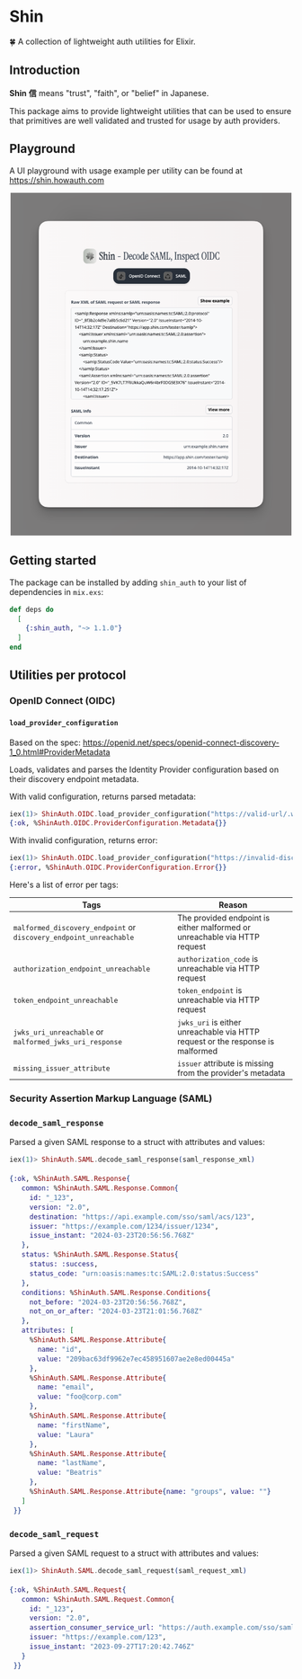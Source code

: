 # Shin

🍀 A collection of lightweight auth utilities for Elixir. 

## Introduction

**Shin** **信** means "trust", "faith", or "belief" in Japanese. 

This package aims to provide lightweight utilities that can be used to ensure that primitives are well validated and trusted for usage by auth providers. 

## Playground 

A UI playground with usage example per utility can be found at https://shin.howauth.com 

<p align="center">
  <a href="shin.howauth.com/">
    <img width="500" src="./.github/images/saml.png">
  </a>
</p>

## Getting started 

The package can be installed by adding `shin_auth` to your list of dependencies in `mix.exs`:

```elixir 
def deps do
  [
    {:shin_auth, "~> 1.1.0"}
  ]
end
```

## Utilities per protocol 

### OpenID Connect (OIDC)

#### `load_provider_configuration` 

Based on the spec: https://openid.net/specs/openid-connect-discovery-1_0.html#ProviderMetadata

Loads, validates and parses the Identity Provider configuration based on their discovery endpoint metadata. 

With valid configuration, returns parsed metadata:
```ex
iex(1)> ShinAuth.OIDC.load_provider_configuration("https://valid-url/.well-known/openid-configuration")
{:ok, %ShinAuth.OIDC.ProviderConfiguration.Metadata{}}
```

With invalid configuration, returns error:

```ex
iex(1)> ShinAuth.OIDC.load_provider_configuration("https://invalid-discovery/.well-known/openid-configuration")
{:error, %ShinAuth.OIDC.ProviderConfiguration.Error{}}
```

Here's a list of error per tags:

| Tags                                | Reason                                                                 |
|------------------------------------|------------------------------------------------------------------------|
| `malformed_discovery_endpoint` or `discovery_endpoint_unreachable`      | The provided endpoint is either malformed or unreachable via HTTP request       |
| `authorization_endpoint_unreachable` | `authorization_code` is unreachable via HTTP request |
| `token_endpoint_unreachable`       |  `token_endpoint` is unreachable via HTTP request           |
| `jwks_uri_unreachable` or `malformed_jwks_uri_response`       | `jwks_uri` is either unreachable via HTTP request or the response is malformed |
| `missing_issuer_attribute`         | `issuer` attribute is missing from the provider's metadata |


### Security Assertion Markup Language (SAML) 

### `decode_saml_response`

Parsed a given SAML response to a struct with attributes and values: 

```ex
iex(1)> ShinAuth.SAML.decode_saml_response(saml_response_xml)

{:ok, %ShinAuth.SAML.Response{
   common: %ShinAuth.SAML.Response.Common{
     id: "_123",
     version: "2.0",
     destination: "https://api.example.com/sso/saml/acs/123",
     issuer: "https://example.com/1234/issuer/1234",
     issue_instant: "2024-03-23T20:56:56.768Z"
   },
   status: %ShinAuth.SAML.Response.Status{
     status: :success,
     status_code: "urn:oasis:names:tc:SAML:2.0:status:Success"
   },
   conditions: %ShinAuth.SAML.Response.Conditions{
     not_before: "2024-03-23T20:56:56.768Z",
     not_on_or_after: "2024-03-23T21:01:56.768Z"
   },
   attributes: [
     %ShinAuth.SAML.Response.Attribute{
       name: "id",
       value: "209bac63df9962e7ec458951607ae2e8ed00445a"
     },
     %ShinAuth.SAML.Response.Attribute{
       name: "email",
       value: "foo@corp.com"
     },
     %ShinAuth.SAML.Response.Attribute{
       name: "firstName",
       value: "Laura"
     },
     %ShinAuth.SAML.Response.Attribute{
       name: "lastName",
       value: "Beatris"
     },
     %ShinAuth.SAML.Response.Attribute{name: "groups", value: ""}
   ]
 }}
```

### `decode_saml_request`

Parsed a given SAML request to a struct with attributes and values: 

```ex
iex(1)> ShinAuth.SAML.decode_saml_request(saml_request_xml)

{:ok, %ShinAuth.SAML.Request{
   common: %ShinAuth.SAML.Request.Common{
     id: "_123",
     version: "2.0",
     assertion_consumer_service_url: "https://auth.example.com/sso/saml/acs/123",
     issuer: "https://example.com/123",
     issue_instant: "2023-09-27T17:20:42.746Z"
   }
 }}
```

